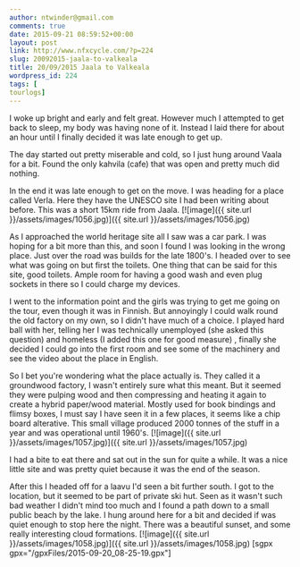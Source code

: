 ```yaml
---
author: ntwinder@gmail.com
comments: true
date: 2015-09-21 08:59:52+00:00
layout: post
link: http://www.nfxcycle.com/?p=224
slug: 20092015-jaala-to-valkeala
title: 20/09/2015 Jaala to Valkeala
wordpress_id: 224
tags: [
tourlogs]
---
```


I woke up bright and early and felt great. However much I attempted to get back to sleep, my body was having none of it. Instead I laid there for about an hour until I finally decided it was late enough to get up. 

The day started out pretty miserable and cold, so I just hung around Vaala for a bit. Found the only kahvila (cafe) that was open and pretty much did nothing. 

In the end it was late enough to get on the move. I was heading for a place called Verla. Here they have the UNESCO site I had been writing about before. This was a short 15km ride from Jaala. 
[![image]({{ site.url }}/assets/images/1056.jpg)]({{ site.url }}/assets/images/1056.jpg) 

As I approached the world heritage site all I saw was a car park. I was hoping for a bit more than this, and soon I found I was looking in the wrong place. Just over the road was builds for the late 1800's. I headed over to see what was going on but first the toilets. One thing that can be said for this site, good toilets. Ample room for having a good wash and even plug sockets in there so I could charge my devices. 

I went to the information point and the girls was trying to get me going on the tour, even though it was in Finnish. But annoyingly I could walk round the old factory on my own, so I didn't have much of a choice. I played hard ball with her, telling her I was technically unemployed (she asked this question) and homeless (I added this one for good measure) , finally she decided I could go into the first room and see some of the machinery and see the video about the place in English. 

So I bet you're wondering what the place actually is. They called it a groundwood factory, I wasn't entirely sure what this meant. But it seemed they were pulping wood and then compressing and heating it again to create a hybrid paper/wood material. Mostly used for book bindings and flimsy boxes, I must say I have seen it in a few places, it seems like a chip board alterative. This small village produced 2000 tonnes of the stuff in a year and was operational until 1960's. 
[![image]({{ site.url }}/assets/images/1057.jpg)]({{ site.url }}/assets/images/1057.jpg) 



I had a bite to eat there and sat out in the sun for quite a while. It was a nice little site and was pretty quiet because it was the end of the season. 

After this I headed off for a laavu I'd seen a bit further south. I got to the location, but it seemed to be part of private ski hut. Seen as it wasn't such bad weather I didn't mind too much and I found a path down to a small public beach by the lake. I hung around here for a bit and decided if was quiet enough to stop here the night. There was a beautiful sunset, and some really interesting cloud formations. 
[![image]({{ site.url }}/assets/images/1058.jpg)]({{ site.url }}/assets/images/1058.jpg)
[sgpx gpx="/gpxFiles/2015-09-20_08-25-19.gpx"]
